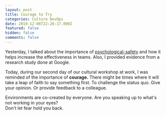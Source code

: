 ```yaml
---
layout: post
title: Courage to Try
categories: Culture DevOps
date: 2019-12-06T22:26:17.090Z
featured: false
hidden: false
comments: false
---
```

Yesterday, I talked about the importance of [psychological-safety](https://gaunacode.com/psychological-safety) and how it helps increase the effectiveness in teams. Also, I provided evidence from a research study done at Google. 

Today, during our second day of our cultural workshop at work, I was reminded of the importance of **courage.** There might be times where it will take a leap of faith to say something first. To challenge the status quo. Give your opinion. Or provide feedback to a colleague. 

Environments are co-created by everyone. Are you speaking up to what's not working in your eyes?\
Don't let fear hold you back.
